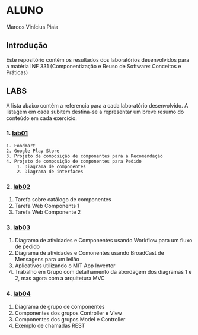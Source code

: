 # ALUNO

Marcos Vinícius Piaia

## Introdução

Este repositório contém os resultados dos laboratórios desenvolvidos para a matéria 
INF 331 (Componentização e Reuso de Software: Conceitos e Práticas)

## LABS

A lista abaixo contém a referencia para a cada laboratório desenvolvido. A listagem em cada
subitem destina-se a representar um breve resumo do conteúdo em cada exercício.

### 1. [lab01](./lab01)

 	1. Foodmart
 	2. Google Play Store
 	3. Projeto de composição de componentes para a Recomendação
 	4. Projeto de composição de componentes para Pedido
      	1. Diagrama de componentes
      	2. Diagrama de interfaces

### 2. [lab02](./lab02)

1. Tarefa sobre catálogo de componentes
2. Tarefa Web Components 1
3. Tarefa Web Componente 2

### 3. [lab03](./lab03)

1. Diagrama de atividades e Componentes usando Workflow para um fluxo de pedido
2. Diagrama de atividades e Comonentes usando BroadCast de Mensagens para um leilão
3. Aplicativos utilizando o MIT App Inventor
4. Trabalho em Grupo com detalhamento da abordagem dos diagramas 1 e 2, mas agora com
   a arquitetura MVC

### 4. [lab04](./lab04)

1. Diagrama de grupo de componentes
2. Componentes dos grupos Controller e View
3. Componentes dos grupos Model e Controller
4. Exemplo de chamadas REST